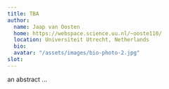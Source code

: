 ```yaml
---
title: TBA 
author: 
  name: Jaap van Oosten
  home: https://webspace.science.uu.nl/~ooste110/
  location: Universiteit Utrecht, Netherlands
  bio: 
  avatar: "/assets/images/bio-photo-2.jpg"
slot: 
---
```


an abstract ... 


